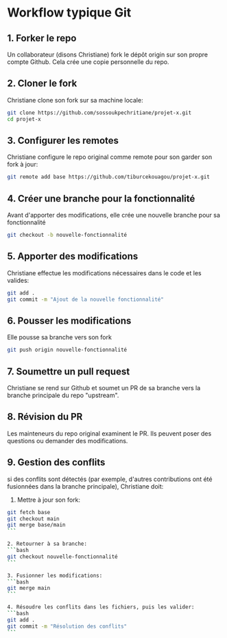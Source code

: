 # Workflow typique Git

## 1. Forker le repo
Un collaborateur (disons Christiane) fork le dépôt origin sur son propre compte Github. Cela crée une copie personnelle du repo.
## 2. Cloner le fork
Christiane clone son fork sur sa machine locale:
```bash
git clone https://github.com/sossoukpechritiane/projet-x.git
cd projet-x
```
## 3. Configurer les remotes
Christiane configure le repo original comme remote pour son garder son fork à jour:
```bash
git remote add base https://github.com/tiburcekouagou/projet-x.git
```

## 4. Créer une branche pour la fonctionnalité
Avant d'apporter des modifications, elle crée une nouvelle branche pour sa fonctionnalité
```bash
git checkout -b nouvelle-fonctionnalité
```

## 5. Apporter des modifications
Christiane effectue les modifications nécessaires dans le code et les valides:
```bash
git add .
git commit -m "Ajout de la nouvelle fonctionnalité"
```

## 6. Pousser les modifications
Elle pousse sa branche vers son fork
```bash
git push origin nouvelle-fonctionnalité
```

## 7. Soumettre un pull request
Christiane se rend sur Github et soumet un PR de sa branche vers la branche principale du repo "upstream".

## 8. Révision du PR
Les mainteneurs du repo original examinent le PR. Ils peuvent poser des questions ou demander des modifications.

## 9. Gestion des conflits
si des conflits sont détectés (par exemple, d'autres contributions ont été fusionnées dans la branche principale), Christiane doit:
1. Mettre à jour son fork:
````bash
git fetch base
git checkout main
git merge base/main
```

2. Retourner à sa branche:
```bash
git checkout nouvelle-fonctionnalité
```

3. Fusionner les modifications:
```bash
git merge main
```

4. Résoudre les conflits dans les fichiers, puis les valider:
```bash
git add .
git commit -m "Résolution des conflits"
```
